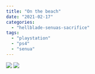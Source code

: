```yaml
---
title: "On the beach"
date: "2021-02-17"
categories: 
  - "hellblade-senuas-sacrifice"
tags: 
  - "playstation"
  - "ps4"
  - "senua"
---
```


[![](images/Hellblade_-Senuas-Sacrifice™_20210217214828-On-the-beach-scaled-1.jpg)](images/Hellblade_-Senuas-Sacrifice™_20210217214828-On-the-beach-scaled-1.jpg)
[![](images/Hellblade_-Senuas-Sacrifice™_20210217214828-On-the-beach-scaled-1.jpg)](images/Hellblade_-Senuas-Sacrifice™_20210217214828-On-the-beach-scaled-1.jpg)
